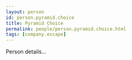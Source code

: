 ```yaml
---
layout: person
id: person.pyramid.choice
title: Pyramid Choice
permalink: people/person.pyramid.choice.html
tags: [company.escape]
---
```


Person details...
